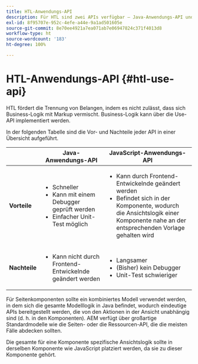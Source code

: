 ```yaml
---
title: HTL-Anwendungs-API
description: Für HTL sind zwei APIs verfügbar – Java-Anwendungs-API und Javascript-Anwendungs-API.
exl-id: 8f95707e-952c-4efe-a44e-9a1ad501605e
source-git-commit: 8e70ee4921a7ea071ab7e06947824c371f4013d8
workflow-type: ht
source-wordcount: '183'
ht-degree: 100%

---
```


# HTL-Anwendungs-API {#htl-use-api}

HTL fördert die Trennung von Belangen, indem es nicht zulässt, dass sich Business-Logik mit Markup vermischt. Business-Logik kann über die Use-API implementiert werden.

In der folgenden Tabelle sind die Vor- und Nachteile jeder API in einer Übersicht aufgeführt.

|  | **Java-Anwendungs-API** | **JavaScript-Anwendungs-API** |
|--- |--- |--- |
| **Vorteile** | <ul><li>Schneller</li><li>Kann mit einem Debugger geprüft werden</li><li>Einfacher Unit-Test möglich</li></ul> | <ul><li>Kann durch Frontend-Entwickelnde geändert werden</li><li>Befindet sich in der Komponente, wodurch die Ansichtslogik einer Komponente nahe an der entsprechenden Vorlage gehalten wird</li></ul> |
| **Nachteile** | <ul><li>Kann nicht durch Frontend-Entwickelnde geändert werden</li></ul> | <ul><li>Langsamer</li><li>(Bisher) kein Debugger</li><li>Unit-Test schwieriger</li></ul> |

Für Seitenkomponenten sollte ein kombiniertes Modell verwendet werden, in dem sich die gesamte Modelllogik in Java befindet, wodurch eindeutige APIs bereitgestellt werden, die von den Aktionen in der Ansicht unabhängig sind (d. h. in den Komponenten). AEM verfügt über großartige Standardmodelle wie die Seiten- oder die Ressourcen-API, die die meisten Fälle abdecken sollten.

Die gesamte für eine Komponente spezifische Ansichtslogik sollte in derselben Komponente wie JavaScript platziert werden, da sie zu dieser Komponente gehört.
